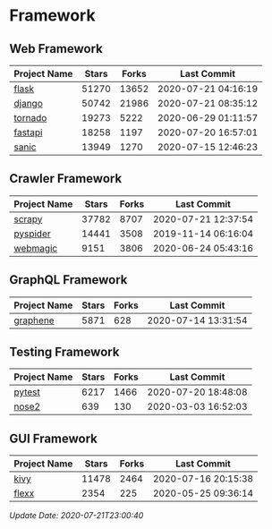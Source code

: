 # Framework

## Web Framework

| Project Name | Stars | Forks | Last Commit |
| ------------ | ----- | ----- | ----------- |
| [flask](https://github.com/pallets/flask) | 51270 | 13652 | 2020-07-21 04:16:19 |
| [django](https://github.com/django/django) | 50742 | 21986 | 2020-07-21 08:35:12 |
| [tornado](https://github.com/tornadoweb/tornado) | 19273 | 5222 | 2020-06-29 01:11:57 |
| [fastapi](https://github.com/tiangolo/fastapi) | 18258 | 1197 | 2020-07-20 16:57:01 |
| [sanic](https://github.com/huge-success/sanic) | 13949 | 1270 | 2020-07-15 12:46:23 |

## Crawler Framework

| Project Name | Stars | Forks | Last Commit |
| ------------ | ----- | ----- | ----------- |
| [scrapy](https://github.com/scrapy/scrapy) | 37782 | 8707 | 2020-07-21 12:37:54 |
| [pyspider](https://github.com/binux/pyspider) | 14441 | 3508 | 2019-11-14 06:16:04 |
| [webmagic](https://github.com/code4craft/webmagic) | 9151 | 3806 | 2020-06-24 05:43:16 |

## GraphQL Framework

| Project Name | Stars | Forks | Last Commit |
| ------------ | ----- | ----- | ----------- |
| [graphene](https://github.com/graphql-python/graphene) | 5871 | 628 | 2020-07-14 13:31:54 |

## Testing Framework

| Project Name | Stars | Forks | Last Commit |
| ------------ | ----- | ----- | ----------- |
| [pytest](https://github.com/pytest-dev/pytest) | 6217 | 1466 | 2020-07-20 18:48:08 |
| [nose2](https://github.com/nose-devs/nose2) | 639 | 130 | 2020-03-03 16:52:03 |

## GUI Framework

| Project Name | Stars | Forks | Last Commit |
| ------------ | ----- | ----- | ----------- |
| [kivy](https://github.com/kivy/kivy) | 11478 | 2464 | 2020-07-16 20:15:38 |
| [flexx](https://github.com/flexxui/flexx) | 2354 | 225 | 2020-05-25 09:36:14 |

*Update Date: 2020-07-21T23:00:40*